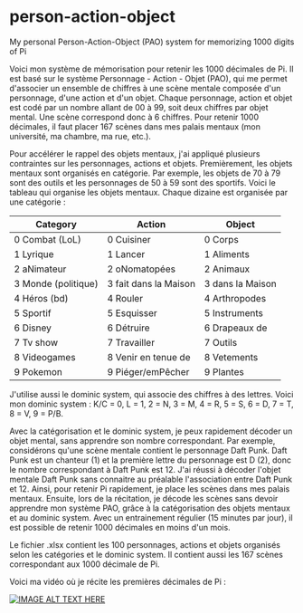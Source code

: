 # person-action-object

My personal Person-Action-Object (PAO) system for memorizing 1000 digits of Pi

Voici mon système de mémorisation pour retenir les 1000 décimales de Pi. Il est basé sur le système Personnage - Action - Objet (PAO), qui me permet d'associer un ensemble de chiffres à une scène mentale composée d'un personnage, d'une action et d'un objet. Chaque personnage, action et objet est codé par un nombre allant de 00 à 99, soit deux chiffres par objet mental. Une scène correspond donc à 6 chiffres. Pour retenir 1000 décimales, il faut placer 167 scènes dans mes palais mentaux (mon université, ma chambre, ma rue, etc.). 

Pour accélérer le rappel des objets mentaux, j'ai appliqué plusieurs contraintes sur les personnages, actions et objets. Premièrement, les objets mentaux sont organisés en catégorie. Par exemple, les objets de 70 à 79 sont des outils et les personnages de 50 à 59 sont des sportifs. Voici le tableau qui organise les objets mentaux. Chaque dizaine est organisée par une catégorie : 

| Category           | Action                | Object            |
|--------------------|-----------------------|-------------------|
| 0 Combat (LoL)     | 0 Cuisiner            | 0 Corps           |
| 1 Lyrique          | 1 Lancer              | 1 Aliments        |
| 2 aNimateur        | 2 oNomatopées         | 2 Animaux         |
| 3 Monde (politique)| 3 fait dans la Maison | 3 dans la Maison  |
| 4 Héros (bd)       | 4 Rouler              | 4 Arthropodes     |
| 5 Sportif          | 5 Esquisser           | 5 Instruments     |
| 6 Disney           | 6 Détruire            | 6 Drapeaux de     |
| 7 Tv show          | 7 Travailler          | 7 Outils          |
| 8 Videogames       | 8 Venir en tenue de   | 8 Vetements       |
| 9 Pokemon          | 9 Piéger/emPêcher     | 9 Plantes         |


J'utilise aussi le dominic system, qui associe des chiffres à des lettres. Voici mon dominic system : K/C = 0, L = 1, 2 = N, 3 = M, 4 = R, 5 = S, 6 = D, 7 = T, 8 = V, 9 = P/B. 

Avec la catégorisation et le dominic system, je peux rapidement décoder un objet mental, sans apprendre son nombre correspondant. Par exemple, considérons qu'une scène mentale contient le personnage Daft Punk. Daft Punk est un chanteur (1) et la première lettre du personnage est D (2), donc le nombre correspondant à Daft Punk est 12. J'ai réussi à décoder l'objet mentale Daft Punk sans connaitre au préalable l'association entre Daft Punk et 12. Ainsi, pour retenir Pi rapidement, je place les scènes dans mes palais mentaux. Ensuite, lors de la récitation, je décode les scènes sans devoir apprendre mon système PAO, grâce à la catégorisation des objets mentaux et au dominic system. Avec un entrainement régulier (15 minutes par jour), il est possible de retenir 1000 décimales en moins d'un mois. 

Le fichier .xlsx contient les 100 personnages, actions et objets organisés selon les catégories et le dominic system. Il contient aussi les 167 scènes correspondant aux 1000 décimale de Pi. 

Voici ma vidéo où je récite les premières décimales de Pi : 

[![IMAGE ALT TEXT HERE](https://img.youtube.com/vi/ugPApy2C1lk/0.jpg)](https://www.youtube.com/watch?v=ugPApy2C1lk)
